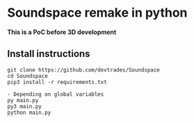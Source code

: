 # Soundspace remake in python
**This is a PoC before 3D development**

## Install instructions
```
git clone https://github.com/devtrades/Soundspace
cd Soundspace
pip3 install -r requirements.txt

- Depending on global variables
py main.py
py3 main.py
python main.py
```
